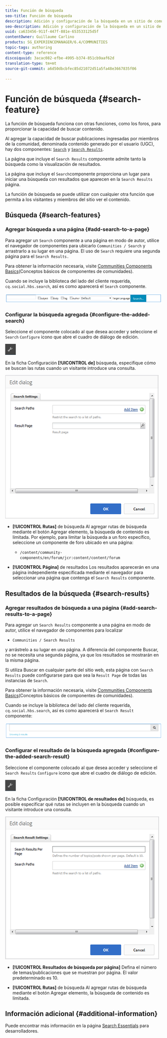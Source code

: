 ```yaml
---
title: Función de búsqueda
seo-title: Función de búsqueda
description: Adición y configuración de la búsqueda en un sitio de comunidades
seo-description: Adición y configuración de la búsqueda en un sitio de comunidades
uuid: ca633456-911f-447f-881e-653533125d5f
contentOwner: Guillaume Carlino
products: SG_EXPERIENCEMANAGER/6.4/COMMUNITIES
topic-tags: authoring
content-type: reference
discoiquuid: 3acac082-efbe-4995-b374-851cb9aaf62d
translation-type: tm+mt
source-git-commit: a6d50dbcbfec85d21072d51a5fa48e3667835f06

---
```



# Función de búsqueda {#search-feature}

La función de búsqueda funciona con otras funciones, como los foros, para proporcionar la capacidad de buscar contenido.

Al agregar la capacidad de buscar publicaciones ingresadas por miembros de la comunidad, denominada contenido generado por el usuario (UGC), hay dos componentes: [`Search`](#search-features) y [`Search Results`](#search-results).

La página que incluye el `Search Results` componente admite tanto la búsqueda como la visualización de resultados.

La página que incluye el `Search`componente proporciona un lugar para iniciar una búsqueda con resultados que aparecen en la `Search Results` página.

La función de búsqueda se puede utilizar con cualquier otra función que permita a los visitantes y miembros del sitio ver el contenido.

## Búsqueda {#search-features}

### Agregar búsqueda a una página {#add-search-to-a-page}

Para agregar un `Search` componente a una página en modo de autor, utilice el navegador de componentes para ubicarlo `Communities / Search` y arrastrarlo a su lugar en una página. El uso de `Search` requiere una segunda página para el `Search Results.`

Para obtener la información necesaria, visite [Communities Components Basics](basics.md)(Conceptos básicos de componentes de comunidades).

Cuando se incluye la biblioteca del lado del cliente requerida, `cq.social.hbs.search`, así es como aparecerá el `Search` componente.

![chlimage_1-373](assets/chlimage_1-373.png)

### Configurar la búsqueda agregada {#configure-the-added-search}

Seleccione el componente colocado al que desea acceder y seleccione el `Search` `Configure` icono que abre el cuadro de diálogo de edición.

![chlimage_1-374](assets/chlimage_1-374.png)

En la ficha Configuración **[!UICONTROL de]** búsqueda, especifique cómo se buscan las rutas cuando un visitante introduce una consulta.

![chlimage_1-375](assets/chlimage_1-375.png)

* **[!UICONTROL Rutas]** de búsqueda Al agregar rutas de búsqueda mediante el botón Agregar elemento, la búsqueda de contenido es limitada. Por ejemplo, para limitar la búsqueda a un foro específico, seleccione un componente de foro ubicado en una página:

   * `/content/community-components/en/forum/jcr:content/content/forum`

* **[!UICONTROL Página]** de resultados Los resultados aparecerán en una página independiente especificada mediante el navegador para seleccionar una página que contenga el `Search Results` componente.

## Resultados de la búsqueda {#search-results}

### Agregar resultados de búsqueda a una página {#add-search-results-to-a-page}

Para agregar un `Search Results` componente a una página en modo de autor, utilice el navegador de componentes para localizar

* `Communities / Search Results`

y arrástrelo a su lugar en una página. A diferencia del componente Buscar, no se necesita una segunda página, ya que los resultados se mostrarán en la misma página.

Si utiliza Buscar en cualquier parte del sitio web, esta página con `Search Results` puede configurarse para que sea la `Result Page` de todas las instancias de `Search`.

Para obtener la información necesaria, visite [Communities Components Basics](basics.md)(Conceptos básicos de componentes de comunidades).

Cuando se incluye la biblioteca del lado del cliente requerida, `cq.social.hbs.search`, así es como aparecerá el `Search Result` componente:

![chlimage_1-376](assets/chlimage_1-376.png)

### Configurar el resultado de la búsqueda agregada {#configure-the-added-search-result}

Seleccione el componente colocado al que desea acceder y seleccione el `Search Results` `Configure` icono que abre el cuadro de diálogo de edición.

![chlimage_1-377](assets/chlimage_1-377.png)

En la ficha Configuración **[!UICONTROL de resultados de]** búsqueda, es posible especificar qué rutas se incluyen en la búsqueda cuando un visitante introduce una consulta.

![chlimage_1-378](assets/chlimage_1-378.png)

* **[!UICONTROL Resultados de búsqueda por página]** Defina el número de temas/publicaciones que se muestran por página. El valor predeterminado es 10.

* **[!UICONTROL Rutas]** de búsqueda Al agregar rutas de búsqueda mediante el botón Agregar elemento, la búsqueda de contenido es limitada.

## Información adicional {#additional-information}

Puede encontrar más información en la página [Search Essentials](search-implementation.md) para desarrolladores.

